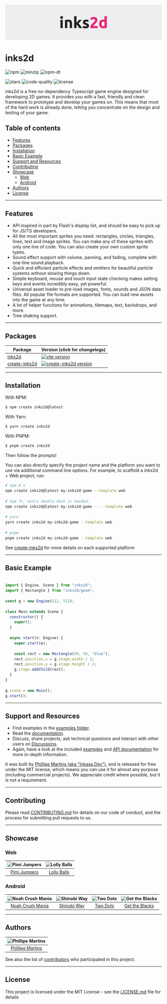 ![inks2d](.readme/header.png)

# inks2d <!-- omit in toc -->

![npm](https://img.shields.io/npm/v/inks2d?style=flat-square)
![minzip](https://img.shields.io/bundlephobia/minzip/inks2d?style=flat-square)
![npm-dt](https://img.shields.io/npm/dt/inks2d?style=flat-square)

![stars](https://img.shields.io/github/stars/inkasadev/inks2d?style=flat-square)
![code-quality](https://img.shields.io/codefactor/grade/github/inkasadev/inks2d/main?style=flat-square)
![license](https://img.shields.io/github/license/inkasadev/inks2d?style=flat-square)

inks2d is a free no-dependency Typescript game engine designed for developing 2D games. It provides you with a fast, friendly and clean framework to prototype and develop your games on. This means that most of the hard work is already done, letting you concentrate on the design and testing of your game.

## Table of contents <!-- omit in toc -->
- [Features](#features)
- [Packages](#packages)
- [Installation](#installation)
- [Basic Example](#basic-example)
- [Support and Resources](#support-and-resources)
- [Contributing](#contributing)
- [Showcase](#showcase)
  - [Web](#web)
  - [Android](#android)
- [Authors](#authors)
- [License](#license)

---

## Features

- API inspired in part by Flash's display list, and should be easy to pick up for JS/TS developers.
- All the most important sprites you need: rectangles, circles, triangles, lines, text and image sprites. You can make any of these sprites with only one line of code. You can also create your own custom sprite types.
- Sound effect support with volume, panning, and fading, complete with one-line sound playback.
- Quick and efficient particle effects and emitters for beautiful particle systems without slowing things down.
- Simple keyboard, mouse and touch input state checking makes setting keys and events incredibly easy, yet powerful.
- Universal asset loader to pre-load images, fonts, sounds and JSON data files. All popular file formats are supported. You can load new assets into the game at any time.
- A lot of helper functions for animations, tilemaps, text, backdrops, and more.
- Tree shaking support.

---

## Packages

| Package                                 | Version (click for changelogs)                                                                                                              |
| --------------------------------------- | :------------------------------------------------------------------------------------------------------------------------------------------ |
| [inks2d](packages/inks2d)               | [![vite version](https://img.shields.io/npm/v/inks2d.svg?label=%20&style=flat-square)](packages/lib/CHANGELOG.md)                           |
| [create-inks2d](packages/create-inks2d) | [![create-inks2d version](https://img.shields.io/npm/v/create-inks2d.svg?label=%20&style=flat-square)](packages/create-inks2d/CHANGELOG.md) |

---

## Installation

With NPM:

```bash
$ npm create inks2d@latest
```

With Yarn:

```bash
$ yarn create inks2d
```

With PNPM:

```bash
$ pnpm create inks2d
```

Then follow the prompts!

You can also directly specify the project name and the platform you want to use via additional command line options. For example, to scaffold a inks2d + Web project, run:

```bash
# npm 6.x
npm create inks2d@latest my-inks2d-game --template web

# npm 7+, extra double-dash is needed:
npm create inks2d@latest my-inks2d-game -- --template web

# yarn
yarn create inks2d my-inks2d-game --template web

# pnpm
pnpm create inks2d my-inks2d-game --template web
```
See [create-inks2d](https://github.com/inkasadev/inks2d/tree/main/packages/create-inks2d) for more details on each supported platform

---

## Basic Example

```js

import { Engine, Scene } from "inks2d";
import { Rectangle } from "inks2d/geom";

const g = new Engine(512, 512);

class Main extends Scene {
  constructor() {
    super();
  }

  async start(e: Engine) {
    super.start(e);

    const rect = new Rectangle(50, 50, "blue");
    rect.position.x = g.stage.width / 2;
    rect.position.y = g.stage.height / 2;
    g.stage.addChild(rect);
  }
}

g.scene = new Main();
g.start();

```

---

## Support and Resources

- Find examples in the [examples folder](https://github.com/inkasadev/inks2d/tree/main/packages/examples).
- Read the [documentation](https://inkasadev.github.io/inks2d/).
- Discuss, share projects, ask technical questions and interact with other users on [Discussions](https://github.com/inkasadev/inks2d/discussions).
- Again, have a look at the included [examples](https://github.com/inkasadev/inks2d/tree/main/packages/examples) and [API documentation](https://inkasadev.github.io/inks2d/) for more in-depth information.

It was built by [Phillipe Martins (aka "Inkasa Dev")](https://github.com/inkasadev), and is released for free under the MIT license, which means you can use it for almost any purpose (including commercial projects). We appreciate credit where possible, but it is not a requirement.

---

## Contributing

Please read
[CONTRIBUTING.md](https://github.com/inkasadev/inks2d/blob/master/.github/CONTRIBUTING.md) for
details on our code of conduct, and the process for submitting pull requests to
us.

---

## Showcase

### Web

|    ![Pimi Jumpers](./.readme/showcase/pimi-jumpers.png)     |    ![Lolly Balls](./.readme/showcase/lolly-balls.png)    |
| :---------------------------------------------------------: | :------------------------------------------------------: |
| [Pimi Jumpers](https://www.ojogos.com.br/jogo/pimi-jumpers) | [Lolly Balls](https://www.jogos123.net/jogo/lolly-balls) |

### Android

|           ![Noah Crush Mania](./.readme/showcase/noah-crush-mania.png)           |               ![Shinobi Way](./.readme/showcase/shinobi-way.png)               |                ![Two Dots](./.readme/showcase/two-dots.png)                 |            ![Get the Blacks](./.readme/showcase/get-the-black-dots.png)             |
| :------------------------------------------------------------------------------: | :----------------------------------------------------------------------------: | :-------------------------------------------------------------------------: | :---------------------------------------------------------------------------------: |
| [Noah Crush Mania](https://play.google.com/store/apps/details?id=me.inkasa.noah) | [Shinobi Way](https://play.google.com/store/apps/details?id=me.inkasa.shinobi) | [Two Dots](https://play.google.com/store/apps/details?id=me.inkasa.twodots) | [Get the Blacks](https://play.google.com/store/apps/details?id=me.inkasa.getblacks) |

---

## Authors

| ![Phillipe Martins](https://avatars.githubusercontent.com/u/7750404?v=4&s=150) |
| :----------------------------------------------------------------------------: |
|               [Phillipe Martins](https://github.com/inkasadev/)                |

See also the list of
[contributors](https://github.com/inkasadev/inks2d/contributors) who
participated in this project.

---

## License

This project is licensed under the MIT License - see the
[LICENSE.md](LICENSE.md) file for details





